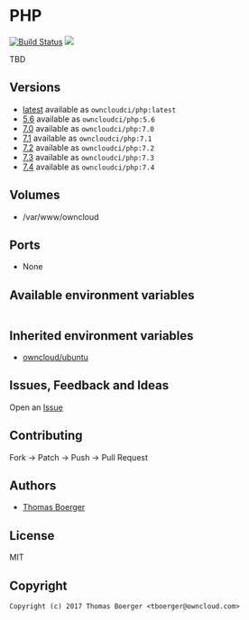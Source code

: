 # PHP

[![Build Status](https://cloud.drone.io/api/badges/owncloud-ci/php/status.svg)](https://cloud.drone.io/owncloud-ci/php)
[![](https://images.microbadger.com/badges/image/owncloudci/php.svg)](https://microbadger.com/images/owncloudci/php "Get your own image badge on microbadger.com")

TBD

## Versions

* [latest](./latest) available as `owncloudci/php:latest`
* [5.6](./v5.6) available as `owncloudci/php:5.6`
* [7.0](./v7.0) available as `owncloudci/php:7.0`
* [7.1](./v7.1) available as `owncloudci/php:7.1`
* [7.2](./v7.2) available as `owncloudci/php:7.2`
* [7.3](./v7.3) available as `owncloudci/php:7.3`
* [7.4](./v7.4) available as `owncloudci/php:7.4`

## Volumes

* /var/www/owncloud

## Ports

* None

## Available environment variables

```

```

## Inherited environment variables

* [owncloud/ubuntu](https://github.com/owncloud-docker/ubuntu#available-environment-variables)

## Issues, Feedback and Ideas

Open an [Issue](https://github.com/owncloud-ci/php/issues)

## Contributing

Fork -> Patch -> Push -> Pull Request

## Authors

* [Thomas Boerger](https://github.com/tboerger)

## License

MIT

## Copyright

```
Copyright (c) 2017 Thomas Boerger <tboerger@owncloud.com>
```
